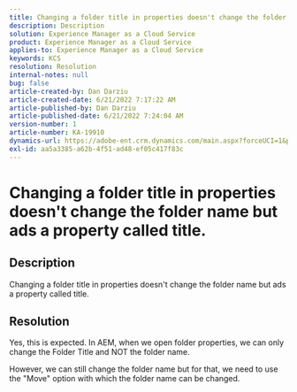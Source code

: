 ```yaml
---
title: Changing a folder title in properties doesn't change the folder name but ads a property called title.
description: Description
solution: Experience Manager as a Cloud Service
product: Experience Manager as a Cloud Service
applies-to: Experience Manager as a Cloud Service
keywords: KCS
resolution: Resolution
internal-notes: null
bug: false
article-created-by: Dan Darziu
article-created-date: 6/21/2022 7:17:22 AM
article-published-by: Dan Darziu
article-published-date: 6/21/2022 7:24:04 AM
version-number: 1
article-number: KA-19910
dynamics-url: https://adobe-ent.crm.dynamics.com/main.aspx?forceUCI=1&pagetype=entityrecord&etn=knowledgearticle&id=053ad32b-32f1-ec11-bb3d-6045bd015658
exl-id: aa5a3385-a62b-4f51-ad48-ef05c417f83c
---
```

# Changing a folder title in properties doesn't change the folder name but ads a property called title.

## Description


Changing a folder title in properties doesn't change the folder name but ads a property called title.


## Resolution


Yes, this is expected. In AEM, when we open folder properties, we can only change the Folder Title and NOT the folder name.

However, we can still change the folder name but for that, we need to use the "Move" option with which the folder name can be changed.
